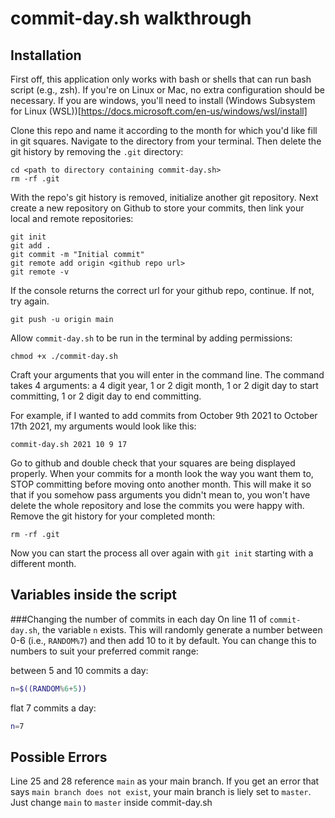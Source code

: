 # commit-day.sh walkthrough

## Installation

First off, this application only works with bash or shells that can run bash script (e.g., zsh). If you're on Linux or Mac, no extra configuration should be necessary. If you are windows, you'll need to install (Windows Subsystem for Linux (WSL))[https://docs.microsoft.com/en-us/windows/wsl/install]

Clone this repo and name it according to the month for which you'd like fill in git squares. Navigate to the directory from your terminal. Then delete the git history by removing the `.git` directory:

```cli
cd <path to directory containing commit-day.sh>
rm -rf .git
```

With the repo's git history is removed, initialize another git repository. Next create a new repository on Github to store your commits, then link your local and remote repositories:

```cli
git init
git add .
git commit -m "Initial commit"
git remote add origin <github repo url>
git remote -v
```
If the console returns the correct url for your github repo, continue. If not, try again.

```cli
git push -u origin main
```

Allow `commit-day.sh` to be run in the terminal by adding permissions:

```cli
chmod +x ./commit-day.sh
```

Craft your arguments that you will enter in the command line. The command takes 4 arguments: a 4 digit year, 1 or 2 digit month, 1 or 2 digit day to start committing, 1 or 2 digit day to end committing.

For example, if I wanted to add commits from October 9th 2021 to October 17th 2021, my arguments would look like this:
```cli
commit-day.sh 2021 10 9 17
```

Go to github and double check that your squares are being displayed properly. When your commits for a month look the way you want them to, STOP committing before moving onto another month. This will make it so that if you somehow pass arguments you didn't mean to, you won't have delete the whole repository and lose the commits you were happy with. Remove the git history for your completed month:
```cli
rm -rf .git
```

Now you can start the process all over again with `git init` starting with a different month.

## Variables inside the script

###Changing the number of commits in each day
On line 11 of `commit-day.sh`, the variable `n` exists. This will randomly generate a number between 0-6 (i.e., `RANDOM%7`) and then add 10 to it by default. You can change this to numbers to suit your preferred commit range:

between 5 and 10 commits a day:
```bash
n=$((RANDOM%6+5))
```

flat 7 commits a day:
```bash
n=7
```

## Possible Errors
Line 25 and 28 reference `main` as your main branch. If you get an error that says `main branch does not exist`, your main branch is liely set to `master`. Just change `main` to `master` inside commit-day.sh
